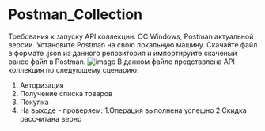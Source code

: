 # Postman_Collection
Требования к запуску API коллекции: ОС Windows, Postman актуальной версии. Установите Postman на свою локальную машину. Скачайте файл в формате .json из данного репозитория и импортируйте скаченый ранее файл в Postman.
![image](https://user-images.githubusercontent.com/75355849/177618684-d4d26f7d-60d7-4cca-a608-8e0169564c6c.png)
В данном файле представлена API коллекция по следующему сценарию:
1. Авторизация
2. Получение списка товаров
3. Покупка
4. На выходе - проверяем:
  1.Операция выполнена успешно
   2.Скидка рассчитана верно
